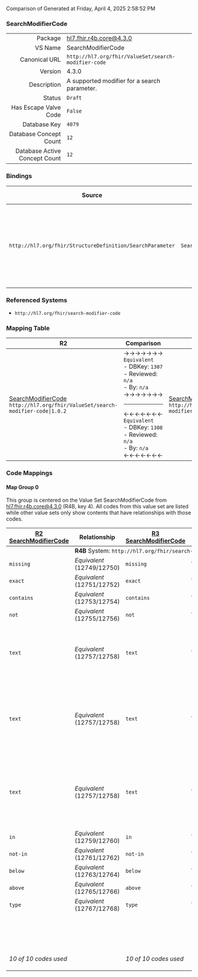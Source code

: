 Comparison of 
Generated at Friday, April 4, 2025 2:58:52 PM

### SearchModifierCode

|      |     |
| ---: | --- |
| Package | hl7.fhir.r4b.core@4.3.0 |
| VS Name | SearchModifierCode |
| Canonical URL | `http://hl7.org/fhir/ValueSet/search-modifier-code` |
| Version | 4.3.0 |
| Description | A supported modifier for a search parameter. |
| Status | `Draft` |
| Has Escape Valve Code | `False` |
| Database Key | `4079` |
| Database Concept Count | `12` |
| Database Active Concept Count | `12` |
### Bindings

| Source | Element | Binding | Strength | Element Short |
| ------ | ------- | ------- | -------- | ------------- |
| `http://hl7.org/fhir/StructureDefinition/SearchParameter` | `SearchParameter.modifier` | `http://hl7.org/fhir/ValueSet/search-modifier-code\|4.3.0` | `Required` | missing \| exact \| contains \| not \| text \| in \| not-in \| below \| above \| type \| identifier \| ofType |

### Referenced Systems

* `http://hl7.org/fhir/search-modifier-code`
### Mapping Table

| R2 | Comparison | R3 | Comparison | R4 | Comparison | R4B | Comparison | R5
| --- | --- | --- | --- | --- | --- | --- | --- | ---
| [SearchModifierCode](/docs/R2/ValueSets/SearchModifierCode.md)<br/> `http://hl7.org/fhir/ValueSet/search-modifier-code\|1.0.2` | →→→→→→→<br/>`Equivalent`<br/>- DBKey: `1307`<br/>- Reviewed: `n/a`<br/>- By: `n/a`<br/>→→→→→→→<hr/>←←←←←←←<br/>`Equivalent`<br/>- DBKey: `1308`<br/>- Reviewed: `n/a`<br/>- By: `n/a`<br/>←←←←←←←| [SearchModifierCode](/docs/R3/ValueSets/SearchModifierCode.md)<br/> `http://hl7.org/fhir/ValueSet/search-modifier-code\|3.0.2` | →→→→→→→<br/>`SourceIsNarrowerThanTarget`<br/>- DBKey: `514`<br/>- Reviewed: `n/a`<br/>- By: `n/a`<br/>→→→→→→→<hr/>←←←←←←←<br/>`SourceIsBroaderThanTarget`<br/>- DBKey: `735`<br/>- Reviewed: `n/a`<br/>- By: `n/a`<br/>←←←←←←←| [SearchModifierCode](/docs/R4/ValueSets/SearchModifierCode.md)<br/> `http://hl7.org/fhir/ValueSet/search-modifier-code\|4.0.1` | →→→→→→→<br/>`Equivalent`<br/>- DBKey: `1725`<br/>- Reviewed: `n/a`<br/>- By: `n/a`<br/>→→→→→→→<hr/>←←←←←←←<br/>`Equivalent`<br/>- DBKey: `1726`<br/>- Reviewed: `n/a`<br/>- By: `n/a`<br/>←←←←←←←| [SearchModifierCode](/docs/R4B/ValueSets/SearchModifierCode.md)<br/> `http://hl7.org/fhir/ValueSet/search-modifier-code\|4.3.0` | →→→→→→→<br/>`SourceIsBroaderThanTarget`<br/>- DBKey: `992`<br/>- Reviewed: `n/a`<br/>- By: `n/a`<br/>→→→→→→→<hr/>←←←←←←←<br/>`RelatedTo`<br/>- DBKey: `1253`<br/>- Reviewed: `n/a`<br/>- By: `n/a`<br/>←←←←←←←| [SearchModifierCode](/docs/R5/ValueSets/SearchModifierCode.md)<br/> `http://hl7.org/fhir/ValueSet/search-modifier-code\|5.0.0` 

### Code Mappings


#### Map Group 0

This group is centered on the Value Set SearchModifierCode from hl7.fhir.r4b.core@4.3.0 (R4B, key 4).
All codes from this value set are listed while other value sets only show contents that have relationships with those codes.

| [R2 SearchModifierCode](/docs/R2/ValueSets/SearchModifierCode.md)| Relationship | [R3 SearchModifierCode](/docs/R3/ValueSets/SearchModifierCode.md)| Relationship | [R4 SearchModifierCode](/docs/R4/ValueSets/SearchModifierCode.md)| Relationship | R4B SearchModifierCode| Relationship | [R5 SearchModifierCode](/docs/R5/ValueSets/SearchModifierCode.md)
| --- | --- | --- | --- | --- | --- | --- | --- | ---
| <td colspan="8">**R4B** System: `http://hl7.org/fhir/search-modifier-code`
| `missing`| _Equivalent_ <br/>(12749/12750)| `missing`| _Equivalent_ <br/>(4832/7155)| `missing`| _Equivalent_ <br/>(17442/17443)| **`missing`**| _Equivalent_ <br/>(9405/11745)| `missing`
| `exact`| _Equivalent_ <br/>(12751/12752)| `exact`| _Equivalent_ <br/>(4833/7152)| `exact`| _Equivalent_ <br/>(17444/17445)| **`exact`**| _Equivalent_ <br/>(9406/11741)| `exact`
| `contains`| _Equivalent_ <br/>(12753/12754)| `contains`| _Equivalent_ <br/>(4828/7151)| `contains`| _Equivalent_ <br/>(17446/17447)| **`contains`**| _Equivalent_ <br/>(9401/11740)| `contains`
| `not`| _Equivalent_ <br/>(12755/12756)| `not`| _Equivalent_ <br/>(4829/7156)| `not`| _Equivalent_ <br/>(17448/17449)| **`not`**| _Equivalent_ <br/>(9402/11746)| `not`
| `text`| _Equivalent_ <br/>(12757/12758)| `text`| _Equivalent_ <br/>(4836/7159)| `text`| _Equivalent_ <br/>(17450/17451)| **`text`**| →→→→ _SourceIsBroaderThanTarget_ →→→→ <br/>(9409)<hr/>←←←← _Equivalent_ ←←←← <br/>(11749) | `text`
| `text`| _Equivalent_ <br/>(12757/12758)| `text`| _Equivalent_ <br/>(4836/7159)| `text`| _Equivalent_ <br/>(17450/17451)| **`text`**| →→→→ _SourceIsBroaderThanTarget_ →→→→ <br/>(9410)<hr/>←←←← _SourceIsNarrowerThanTarget_ ←←←← <br/>(11739) | `code-text`
| `text`| _Equivalent_ <br/>(12757/12758)| `text`| _Equivalent_ <br/>(4836/7159)| `text`| _Equivalent_ <br/>(17450/17451)| **`text`**| →→→→ _SourceIsBroaderThanTarget_ →→→→ <br/>(9411)<hr/>←←←← _SourceIsNarrowerThanTarget_ ←←←← <br/>(11750) | `text-advanced`
| `in`| _Equivalent_ <br/>(12759/12760)| `in`| _Equivalent_ <br/>(4830/7154)| `in`| _Equivalent_ <br/>(17452/17453)| **`in`**| _Equivalent_ <br/>(9403/11743)| `in`
| `not-in`| _Equivalent_ <br/>(12761/12762)| `not-in`| _Equivalent_ <br/>(4835/7157)| `not-in`| _Equivalent_ <br/>(17454/17455)| **`not-in`**| _Equivalent_ <br/>(9408/11747)| `not-in`
| `below`| _Equivalent_ <br/>(12763/12764)| `below`| _Equivalent_ <br/>(4831/7150)| `below`| _Equivalent_ <br/>(17456/17457)| **`below`**| _Equivalent_ <br/>(9404/11738)| `below`
| `above`| _Equivalent_ <br/>(12765/12766)| `above`| _Equivalent_ <br/>(4834/7149)| `above`| _Equivalent_ <br/>(17458/17459)| **`above`**| _Equivalent_ <br/>(9407/11737)| `above`
| `type`| _Equivalent_ <br/>(12767/12768)| `type`| _Equivalent_ <br/>(4837/7160)| `type`| _Equivalent_ <br/>(17460/17461)| **`type`**| _Equivalent_ <br/>(9412/11751)| `type`
| | | | | `identifier`| _Equivalent_ <br/>(17462/17463)| **`identifier`**| _Equivalent_ <br/>(9400/11742)| `identifier`
| | | | | `ofType`| _Equivalent_ <br/>(17464/17465)| **`ofType`**| _Equivalent_ <br/>(9413/11748)| `of-type`
| *10 of 10 codes used* | | *10 of 10 codes used* | | *12 of 12 codes used* | | *12 of 12 codes used* | | *14 of 15 codes used* <br/>remaining codes:<br/>`iterate`

